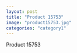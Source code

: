 ```yaml
---
layout: post
title: "Product 15753"
image: "product15753.jpg"
categories: "category1"
---
```

Product 15753
